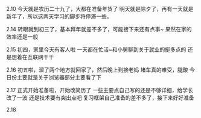 2.10
今天就是农历二十九了，大都在准备年货了
明天就是除夕了，再有一天就是新年了，所以这两天学习的脚步将停滞一些。

2.14
转眼就到初三了，基本拜年就差不多了，可能接下来还有点事~
果然在家的效率还是一般

2.15
初四，家里今天有客人啦
一天都在忙活~和小舅聊到关于就业的挺多点的
还是想着在互联网干干

2.16
初五啦，溜了两个地方就回家了，然后晚上到接老妈
堵车真的难受，腿酸
今日份主要就是关于浏览器部分主要看了下

2.17
正式开始准备啦，开始改简历了
一些主要点自己写的还是不够详细，给学长改了一波
还是技术要有突出点吧
复习框架自己准备的差不多了，接下来好好准备

2.18
